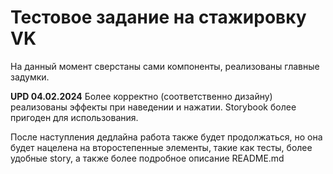  # Тестовое задание на стажировку VK

На данный момент сверстаны сами компоненты, реализованы главные задумки.

**UPD 04.02.2024** Более корректно (соответственно дизайну) реализованы эффекты при наведении и нажатии. Storybook более пригоден для использования.

После наступления дедлайна работа также будет продолжаться, но она будет нацелена на второстепенные элементы, такие как тесты, более удобные story, а также более подробное описание README.md
